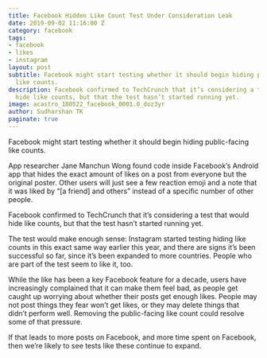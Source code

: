 ```yaml
---
title: Facebook Hidden Like Count Test Under Consideration Leak
date: 2019-09-02 11:16:00 Z
category: facebook
tags:
- facebook
- likes
- instagram
layout: post
subtitle: Facebook might start testing whether it should begin hiding public-facing
  like counts.
description: Facebook confirmed to TechCrunch that it’s considering a test that would
  hide like counts, but that the test hasn’t started running yet.
image: acastro_180522_facebook_0001.0_doz3yr
author: Sudharshan TK
paginate: true
---
```


Facebook might start testing whether it should begin hiding public-facing like counts.

App researcher Jane Manchun Wong found code inside Facebook’s Android app that hides the exact amount of likes on a post from everyone but the original poster. Other users will just see a few reaction emoji and a note that it was liked by “[a friend] and others” instead of a specific number of other people.

Facebook confirmed to TechCrunch that it’s considering a test that would hide like counts, but that the test hasn’t started running yet.

The test would make enough sense: Instagram started testing hiding like counts in this exact same way earlier this year, and there are signs it’s been successful so far, since it’s been expanded to more countries. People who are part of the test seem to like it, too.

While the like has been a key Facebook feature for a decade, users have increasingly complained that it can make them feel bad, as people get caught up worrying about whether their posts get enough likes. People may not post things they fear won’t get likes, or they may delete things that didn’t perform well. Removing the public-facing like count could resolve some of that pressure.

If that leads to more posts on Facebook, and more time spent on Facebook, then we’re likely to see tests like these continue to expand.
